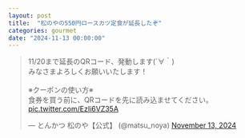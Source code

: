 ```yaml
---
layout: post
title:  "松のやの550円ロースカツ定食が延長したぞ"
categories: gourmet
date: "2024-11-13 00:00:00"
---
```


<blockquote class="twitter-tweet tw-align-center"><p lang="ja" dir="ltr">11/20まで延長のQRコード、発動します(´∀｀)<br>みなさまよろしくお願いいたします！<br><br>※クーポンの使い方※ <br>食券を買う前に、QRコードを先に読み込ませてください。 <a href="https://t.co/EzIi6VZ35A">pic.twitter.com/EzIi6VZ35A</a></p>&mdash; とんかつ 松のや【公式】 (@matsu_noya) <a href="https://twitter.com/matsu_noya/status/1856577739018449168?ref_src=twsrc%5Etfw">November 13, 2024</a></blockquote> <script async src="https://platform.twitter.com/widgets.js" charset="utf-8"></script>
